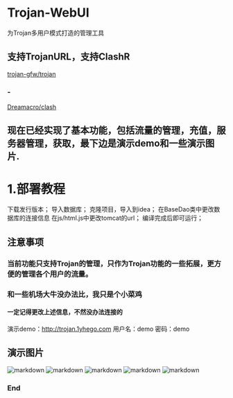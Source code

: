 # Trojan-WebUI
为Trojan多用户模式打造的管理工具
## 支持TrojanURL，支持ClashR
[trojan-gfw/trojan](https://github.com/trojan-gfw/trojan "trojan-gfw/trojan")
### -
[Dreamacro/clash](https://github.com/Dreamacro/clash "Dreamacro/clash")

## 现在已经实现了基本功能，包括流量的管理，充值，服务器管理，获取，最下边是演示demo和一些演示图片.
# 1.部署教程
下载发行版本；
导入数据库；
克隆项目，导入到idea；
在BaseDao类中更改数据库的连接信息
在js/html.js中更改tomcat的url；
编译完成后即可运行；
## 注意事项
### 当前功能只支持Trojan的管理，只作为Trojan功能的一些拓展，更方便的管理各个用户的流量。
### 和一些机场大牛没办法比，我只是个小菜鸡
#### 一定记得更改上述信息，不然没办法连接的
演示demo：http://trojan.1yhego.com
用户名：demo
密码：demo
## 演示图片
![markdown](http://qiniu.qxhua21.cn/trojanimg/trojanimg%20%281%29.png)
![markdown](http://qiniu.qxhua21.cn/trojanimg/trojanimg%20%282%29.png)
![markdown](http://qiniu.qxhua21.cn/trojanimg/trojanimg%20%283%29.png)
![markdown](http://qiniu.qxhua21.cn/trojanimg/trojanimg%20%284%29.png)
![markdown](http://qiniu.qxhua21.cn/trojanimg/trojanimg%20%285%29.png)



### End
